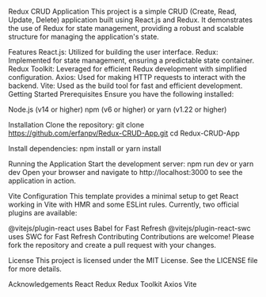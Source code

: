 Redux CRUD Application
This project is a simple CRUD (Create, Read, Update, Delete) application built using React.js and Redux. It demonstrates the use of Redux for state management, providing a robust and scalable structure for managing the application's state.

Features
React.js: Utilized for building the user interface.
Redux: Implemented for state management, ensuring a predictable state container.
Redux Toolkit: Leveraged for efficient Redux development with simplified configuration.
Axios: Used for making HTTP requests to interact with the backend.
Vite: Used as the build tool for fast and efficient development.
Getting Started
Prerequisites
Ensure you have the following installed:

Node.js (v14 or higher)
npm (v6 or higher) or yarn (v1.22 or higher)

Installation
Clone the repository:
git clone https://github.com/erfanpv/Redux-CRUD-App.git
cd Redux-CRUD-App

Install dependencies:
npm install or yarn install

Running the Application
Start the development server: npm run dev or yarn dev
Open your browser and navigate to http://localhost:3000 to see the application in action.

Vite Configuration
This template provides a minimal setup to get React working in Vite with HMR and some ESLint rules. Currently, two official plugins are available:

@vitejs/plugin-react uses Babel for Fast Refresh
@vitejs/plugin-react-swc uses SWC for Fast Refresh
Contributing
Contributions are welcome! Please fork the repository and create a pull request with your changes.

License
This project is licensed under the MIT License. See the LICENSE file for more details.

Acknowledgements
React
Redux
Redux Toolkit
Axios
Vite

